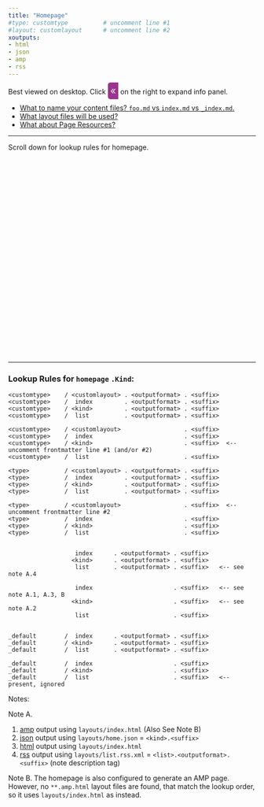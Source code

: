 ```yaml
---
title: "Homepage"
#type: customtype          # uncomment line #1
#layout: customlayout      # uncomment line #2
xoutputs:
- html
- json
- amp
- rss
---
```


Best viewed on desktop. Click <span style="padding: 5px; font-size: 20px; border-radius: 5px 0 0 5px; background-color: #9A348E; color: #eee">«</span> 
on the right to expand info panel.

- [What to name your content files? `foo.md` vs `index.md` vs `_index.md`.](/single-vs-list/)
- [What layout files will be used?](/layout-lookup/)    
- [What about Page Resources?](/page-resources/)

---

Scroll down for lookup rules for homepage.

<div style="height:400px;"></div>

---

### Lookup Rules for `homepage` `.Kind`:

```
<customtype>    / <customlayout> . <outputformat> . <suffix>    
<customtype>    /  index         . <outputformat> . <suffix>
<customtype>    / <kind>         . <outputformat> . <suffix>
<customtype>    /  list          . <outputformat> . <suffix>

<customtype>    / <customlayout>                  . <suffix>    
<customtype>    /  index                          . <suffix>
<customtype>    / <kind>                          . <suffix>  <-- uncomment frontmatter line #1 (and/or #2)
<customtype>    /  list                           . <suffix>

<type>          / <customlayout> . <outputformat> . <suffix>
<type>          /  index         . <outputformat> . <suffix>
<type>          / <kind>         . <outputformat> . <suffix>
<type>          /  list          . <outputformat> . <suffix>

<type>          / <customlayout>                  . <suffix>  <-- uncomment frontmatter line #2
<type>          /  index                          . <suffix>
<type>          / <kind>                          . <suffix>
<type>          /  list                           . <suffix>


                   index      . <outputformat> . <suffix>
                  <kind>      . <outputformat> . <suffix>
                   list       . <outputformat> . <suffix>   <-- see note A.4

                   index                       . <suffix>   <-- see note A.1, A.3, B
                  <kind>                       . <suffix>   <-- see note A.2
                   list                        . <suffix>


_default        /  index      . <outputformat> . <suffix>
_default        / <kind>      . <outputformat> . <suffix>   
_default        /  list       . <outputformat> . <suffix>

_default        /  index                       . <suffix>
_default        / <kind>                       . <suffix>
_default        /  list                        . <suffix>   <-- present, ignored

```

Notes:

Note A. 
1. [amp](/amp/) output using `layouts/index.html` (Also See Note B)
2. [json](/index.json) output using `layouts/home.json` = `<kind>.<suffix>`
3. [html](/index.html) output using `layouts/index.html`
4. [rss](/index.xml) output using `layouts/list.rss.xml` = `<list>.<outputformat>.<suffix>` (note description tag)


Note B. The homepage is also configured to generate an AMP page. However, no `**.amp.html` layout files are found,
that match the lookup order, so it uses `layouts/index.html` as instead.


